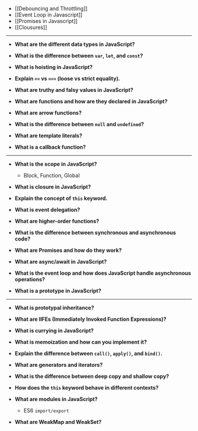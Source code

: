 - [[Debouncing and Throttling]]	
- [[Event Loop in Javascript]]
- [[Promises in Javascript]]
- [[Clousures]]

---
- **What are the different data types in JavaScript?**
    
- **What is the difference between `var`, `let`, and `const`?**
    
- **What is hoisting in JavaScript?**
    
- **Explain `==` vs `===` (loose vs strict equality).**
    
- **What are truthy and falsy values in JavaScript?**
    
- **What are functions and how are they declared in JavaScript?**
    
- **What are arrow functions?**
    
- **What is the difference between `null` and `undefined`?**
    
- **What are template literals?**
    
- **What is a callback function?**

---
- **What is the scope in JavaScript?**
    
    - Block, Function, Global
        
- **What is closure in JavaScript?**
    
- **Explain the concept of `this` keyword.**
    
- **What is event delegation?**
    
- **What are higher-order functions?**
    
- **What is the difference between synchronous and asynchronous code?**
    
- **What are Promises and how do they work?**
    
- **What are async/await in JavaScript?**
    
- **What is the event loop and how does JavaScript handle asynchronous operations?**
    
- **What is a prototype in JavaScript?**

---
- **What is prototypal inheritance?**
    
- **What are IIFEs (Immediately Invoked Function Expressions)?**
    
- **What is currying in JavaScript?**
    
- **What is memoization and how can you implement it?**
    
- **Explain the difference between `call()`, `apply()`, and `bind()`.**
    
- **What are generators and iterators?**
    
- **What is the difference between deep copy and shallow copy?**
    
- **How does the `this` keyword behave in different contexts?**
    
- **What are modules in JavaScript?**
    
    - ES6 `import/export`
        
- **What are WeakMap and WeakSet?**